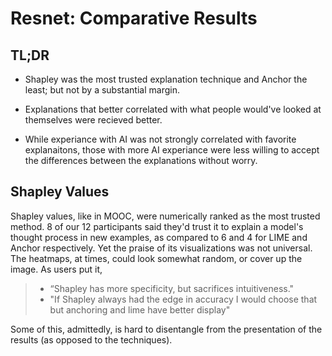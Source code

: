 # Resnet: Comparative Results

## TL;DR

- Shapley was the most trusted explanation technique and Anchor the least; but not by a substantial margin.

- Explanations that better correlated with what people would've looked at themselves were recieved better.

- While experiance with AI was not strongly correlated with favorite explanaitons, those with more AI experiance were less willing to accept the differences between the explanations without worry.

## Shapley Values
Shapley values, like in MOOC, were numerically ranked as the most trusted method. 8 of our 12 participants said they'd trust it to explain a model's thought process in new examples, as compared to 6 and 4 for LIME and Anchor respectively. Yet the praise of its visualizations was not universal. The heatmaps, at times, could look somewhat random, or cover up the image. As users put it,
> - “Shapley has more specificity, but sacrifices intuitiveness."
> - "If Shapley always had the edge in accuracy I would choose that but anchoring and lime have better display"

Some of this, admittedly, is hard to disentangle from the presentation of the results (as opposed to the techniques).
